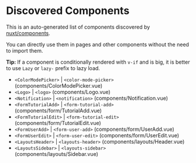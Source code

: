# Discovered Components

This is an auto-generated list of components discovered by [nuxt/components](https://github.com/nuxt/components).

You can directly use them in pages and other components without the need to import them.

**Tip:** If a component is conditionally rendered with `v-if` and is big, it is better to use `Lazy` or `lazy-` prefix to lazy load.

- `<ColorModePicker>` | `<color-mode-picker>` (components/ColorModePicker.vue)
- `<Logo>` | `<logo>` (components/Logo.vue)
- `<Notification>` | `<notification>` (components/Notification.vue)
- `<FormTutorialAdd>` | `<form-tutorial-add>` (components/form/TutorialAdd.vue)
- `<FormTutorialEdit>` | `<form-tutorial-edit>` (components/form/TutorialEdit.vue)
- `<FormUserAdd>` | `<form-user-add>` (components/form/UserAdd.vue)
- `<FormUserEdit>` | `<form-user-edit>` (components/form/UserEdit.vue)
- `<LayoutsHeader>` | `<layouts-header>` (components/layouts/Header.vue)
- `<LayoutsSidebar>` | `<layouts-sidebar>` (components/layouts/Sidebar.vue)
